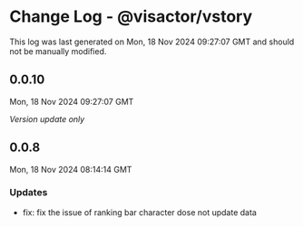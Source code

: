 # Change Log - @visactor/vstory

This log was last generated on Mon, 18 Nov 2024 09:27:07 GMT and should not be manually modified.

## 0.0.10
Mon, 18 Nov 2024 09:27:07 GMT

_Version update only_

## 0.0.8
Mon, 18 Nov 2024 08:14:14 GMT

### Updates

- fix: fix the issue of ranking bar character dose not update data

